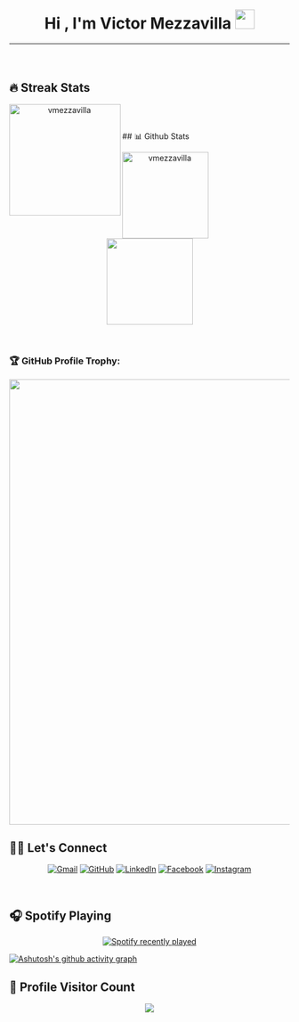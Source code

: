 <h1 align="center">Hi , I'm Victor Mezzavilla <img src="https://media.giphy.com/media/hvRJCLFzcasrR4ia7z/giphy.gif" width="35"></h1>

<hr/>
<h4 align="center">

</h4>
<br/>

## 🔥 Streak Stats
<p>
<div align="center">
  <img height="200em" align="left" src="https://github-readme-streak-stats.herokuapp.com/?user=vmezzavilla&theme=dark" alt="vmezzavilla" />
  <!--<a href="https://github.com/vmezzavilla/ft_printf">
    <img height="130em" src="https://github-readme-stats.vercel.app/api/pin/?username=vmezzavilla&repo=ft_printf&show_icons=true&theme=dark" alt="vmezzavilla" />
  </a>-->
</div>
</p>
<br/>

<!--### 🛠 Tech Stack
<div align="center">
	  <img src="https://cdn.jsdelivr.net/gh/devicons/devicon/icons/c/c-original.svg" height="40" width="52" alt="c logo"  />
	  <img src="https://cdn.jsdelivr.net/gh/devicons/devicon/icons/git/git-original.svg" height="40" width="52" alt="git logo"  />
	  <img src="https://cdn.jsdelivr.net/gh/devicons/devicon/icons/github/github-original.svg" height="40" width="52" alt="github logo"  />
  	  <img src="https://cdn.jsdelivr.net/gh/devicons/devicon/icons/tortoisegit/tortoisegit-original.svg" height="40" width="52" alt="tortoisegit logo"  />
	  <img src="https://cdn.jsdelivr.net/gh/devicons/devicon/icons/linux/linux-original.svg" height="40" width="52" alt="linux logo"  />
	  <img src="https://cdn.jsdelivr.net/gh/devicons/devicon/icons/vscode/vscode-original.svg" height="40" width="52" alt="vscode logo"  />
</div>-->

<br/>
<p>
## 📊 Github Stats
</p>
<div>
<p align="center">
    	<a href="https://github.com/vmezzavilla">
	    <img align="left" height="155em" src="https://github-readme-stats.vercel.app/api?username=vmezzavilla&show_icons=true&locale=en&theme=dark" alt="vmezzavilla" />
	   <img height="155em" src="https://github-readme-stats.vercel.app/api/top-langs?username=vmezzavilla&show_icons=true&theme=dark&layout=compact"/>
	</a>	
</p>

</div>

<br/>

### 🏆 GitHub Profile Trophy:
<a href="https://github.com/ryo-ma/github-profile-trophy">
  <img width=800 src="https://github-profile-trophy.vercel.app/?username=vmezzavilla&column=8&theme=dark&no-frame=true&no-bg=true"/>
</a>

<br/>

## 🙋‍♀️ Let's Connect

<p align="center">
	<a href="mailto:vmezavilla@gmail.com"><img src="https://img.icons8.com/bubbles/50/000000/gmail.png" alt="Gmail"/></a>
	<a href="https://github.com/vmezzavilla"><img src="https://img.icons8.com/bubbles/50/000000/github.png" alt="GitHub"/></a>
	<a href="https://linkedin.com/in/victor-hugo-salles-mezzavilla-62b9004b"><img src="https://img.icons8.com/bubbles/50/000000/linkedin.png" alt="LinkedIn"/></a>
	<a href="https://www.facebook.com/victormezavilla"><img src="https://img.icons8.com/bubbles/50/000000/facebook-new.png" alt="Facebook"/></a>
	<a href="https://instagram.com/vmezzavilla"><img src="https://img.icons8.com/bubbles/50/000000/instagram.png" alt="Instagram"/></a>
</p>
  
<br/>

## 🎧 Spotify Playing 
<div align="center">
  <a href="https://open.spotify.com/user/12151132836">
    <img src="https://spotify-recently-played-readme.vercel.app/api?count=5&unique=true&user=12151132836" alt="Spotify recently played"  />
  </a>
</div>
  
 
[![Ashutosh's github activity graph](https://github-readme-activity-graph.cyclic.app/graph?username=vmezzavilla&custom_title=Jéssica%20Mezzavilla's%20Contribution%20Graph&hide_border=true&theme=react-dark)](https://github.com/ashutosh00710/github-readme-activity-graph)


## 📍 Profile Visitor Count
<p align="center" >   
  <img src="https://profile-counter.glitch.me/vmezzavilla/count.svg" />  
</p>

</div>
